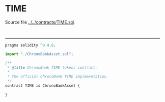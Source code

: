 # TIME

Source file [../../contracts/TIME.sol](../../contracts/TIME.sol).

<br />

<hr />

```javascript
pragma solidity ^0.4.8;

import "./ChronoBankAsset.sol";

/**
 * @title ChronoBank TIME tokens contract.
 *
 * The official ChronoBank TIME implementation.
 */
contract TIME is ChronoBankAsset {
    
}

```
